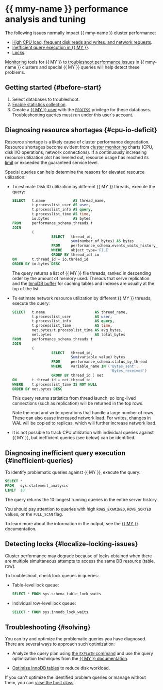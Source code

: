 # {{ mmy-name }} performance analysis and tuning

The following issues normally impact {{ mmy-name }} cluster performance:

* [High CPU load, frequent disk reads and writes, and network requests](#cpu-io-deficit).
* [Inefficient query execution in {{ MY }}](#inefficient-queries).
* [Locks](#localize-locking-issues).

[Monitoring](../../managed-mysql/operations/monitoring.md) tools for {{ MY }} to [troubleshoot performance issues](../../managed-mysql/operations/performance-diagnostics.md) in {{ mmy-name }} clusters and special {{ MY }} queries will help detect these problems.

## Getting started {#before-start}

1. Select databases to troubleshoot.
1. [Enable statistics collection](../../managed-mysql/operations/performance-diagnostics.md).
1. Create a [{{ MY }} user](../../managed-mysql/operations/cluster-users.md#adduser) with the [`PROCESS`](../../managed-mysql/operations/grant.md#db-privileges) privilege for these databases. Troubleshooting queries must run under this user's account.

## Diagnosing resource shortages {#cpu-io-deficit}

Resource shortage is a likely cause of cluster performance degradation. Resource shortages become evident from [cluster monitoring](../../managed-mysql/operations/monitoring.md) charts (CPU, disk I/O operations, network connections). If a continuously increasing resource utilization plot has leveled out, resource usage has reached its [limit](../../managed-mysql/concepts/limits.md) or exceeded the guaranteed service level.

Special queries can help determine the reasons for elevated resource utilization:

- To estimate Disk IO utilization by different {{ MY }} threads, execute the query:

   ```sql
   SELECT   t.name             AS thread_name,
            t.processlist_user AS user,
            t.processlist_info AS query,
            t.processlist_time AS time,
            io.bytes           AS bytes
   FROM     performance_schema.threads t
   JOIN
            (
                     SELECT   thread_id,
                              sum(number_of_bytes) AS bytes
                     FROM     performance_schema.events_waits_history_long
                     WHERE    object_type='FILE'
                     GROUP BY thread_id) io
   ON       t.thread_id = io.thread_id
   ORDER BY io.bytes DESC 
   ```

   The query returns a list of {{ MY }} file threads, ranked in descending order by the amount of memory used. Threads that serve replication and the [InnoDB buffer](https://dev.mysql.com/doc/refman/8.0/en/innodb-buffer-pool.html) for caching tables and indexes are usually at the top of the list.

- To estimate network resource utilization by different {{ MY }} threads, execute the query:

   ```sql
   SELECT   t.name                       AS thread_name,
            t.processlist_user           AS user,
            t.processlist_info           AS query,
            t.processlist_time           AS time,
            net.bytes/t.processlist_time AS avg_bytes,
            net.bytes                    AS total_bytes
   FROM     performance_schema.threads t
   JOIN
            (
                     SELECT   thread_id,
                              Sum(variable_value) bytes
                     FROM     performance_schema.status_by_thread
                     WHERE    variable_name IN ('Bytes_sent',
                                                'Bytes_received')
                     GROUP BY thread_id ) net
   ON       t.thread_id = net.thread_id
   WHERE    t.processlist_time IS NOT NULL
   ORDER BY net.bytes DESC
   ```

   This query returns statistics from thread launch, so long-lived connections (such as replication) will be returned in the top rows.

   Note the read and write operations that handle a large number of rows. These can also cause increased network load. For writes, changes in WAL will be copied to replicas, which will further increase network load.

- It is not possible to track CPU utilization with individual queries against {{ MY }}, but inefficient queries (see below) can be identified.

## Diagnosing inefficient query execution {#inefficient-queries}

To identify problematic queries against {{ MY }}, execute the query:

```sql
SELECT *
FROM   sys.statement_analysis
LIMIT  10
```

The query returns the 10 longest running queries in the entire server history.

You should pay attention to queries with high `ROWS_EXAMINED`, `ROWS_SORTED` values, or the `FULL_SCAN` flag.

To learn more about the information in the output, see the [{{ MY }}](https://dev.mysql.com/doc/mysql-em-plugin/en/myoem-metric-sysschema-statementanalysis-category.html) documentation.

## Detecting locks {#localize-locking-issues}

Cluster performance may degrade because of locks obtained when there are multiple simultaneous attempts to access the same DB resource (table, row).

To troubleshoot, check lock queues in queries:

  - Table-level lock queue:

    ```sql
    SELECT * FROM sys.schema_table_lock_waits 
    ```

  - Individual row-level lock queue:

    ```sql
    SELECT * FROM sys.innodb_lock_waits
    ```

## Troubleshooting {#solving}

You can try and optimize the problematic queries you have diagnosed. There are several ways to approach such optimization:

- Analyze the query plan using [the `EXPLAIN` command](https://dev.mysql.com/doc/refman/5.7/en/using-explain.html) and use the query optimization techniques from the [{{ MY }} documentation](https://dev.mysql.com/doc/refman/5.7/en/statement-optimization.html).

- [Optimize InnoDB tables](https://dev.mysql.com/doc/refman/5.7/en/optimizing-innodb.html) to reduce disk workload.

If you can't optimize the identified problem queries or manage without them, you can [raise the host class](../../managed-mysql/operations/update.md#change-resource-preset).
